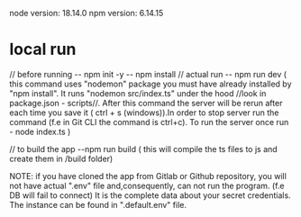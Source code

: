 node version: 18.14.0
npm version: 6.14.15

# local run

// before running
-- npm init -y
-- npm install
// actual run
-- npm run dev ( this command uses "nodemon" package you must have already installed by "npm install".
It runs "nodemon src/index.ts" under the hood //look in package.json - scripts//. After this command
the server will be rerun after each time you save it ( ctrl + s (windows)).In order to
stop server run the command (f.e in Git CLI the command is ctrl+c).
To run the server once run - node index.ts )

// to build the app
--npm run build ( this will compile the ts files to js and create them in /build folder)

NOTE: if you have cloned the app from Gitlab or Github repository, you will not have actual ".env" file and,consequently, can not run the program. (f.e DB will fail to connect)
It is the complete data about your secret credentials. The instance can be found in ".default.env" file.
